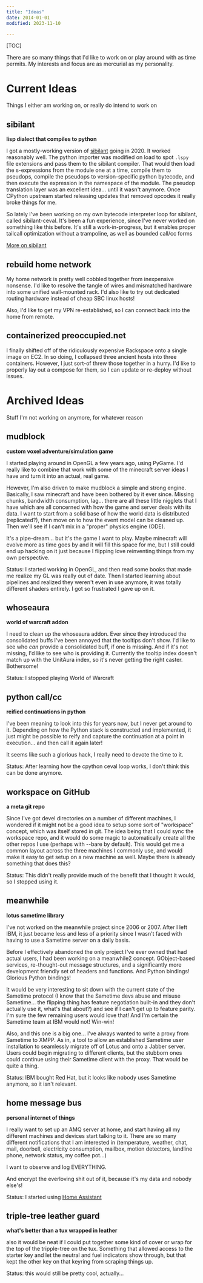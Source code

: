 ```yaml
---
title: "Ideas"
date: 2014-01-01
modified: 2023-11-10

---
```


[TOC]

There are so many things that I'd like to work on or play around with
as time permits. My interests and focus are as mercurial as my
personality.


# Current Ideas

Things I either am working on, or really do intend to work on


## sibilant
__lisp dialect that compiles to python__

I got a mostly-working version of [sibilant] going in 2020. It worked
reasonably well. The python importer was modified on load to spot
`.lspy` file extensions and pass them to the sibilant compiler. That
would then load the s-expressions from the module one at a time,
compile them to pseudops, compile the pseudops to version-specific
python bytecode, and then execute the expression in the namespace of
the module. The pseudop translation layer was an excellent
idea... until it wasn't anymore. Once CPython upstream started
releasing updates that removed opcodes it really broke things for me.

So lately I've been working on my own bytecode interpreter loop for
sibilant, called sibilant-ceval. It's been a fun experience, since
I've never worked on something like this before. It's still a
work-in-progress, but it enables proper tailcall optimization without
a trampoline, as well as bounded call/cc forms

[sibilant]: https://github.com/obriencj/python-sibilant
[More on sibilant]({filename}/projects/ideas/sibilant.md)


## rebuild home network

My home network is pretty well cobbled together from inexpensive
nonsense. I'd like to resolve the tangle of wires and mismatched
hardware into some unified wall-mounted rack. I'd also like to try out
dedicated routing hardware instead of cheap SBC linux hosts!

Also, I'd like to get my VPN re-established, so I can connect back
into the home from remote.


## containerized preoccupied.net

I finally shifted off of the ridiculously expensive Rackspace onto a
single image on EC2. In so doing, I collapsed three ancient hosts into
three containers. However, I just sort-of threw those together in a
hurry. I'd like to properly lay out a compose for them, so I can
update or re-deploy without issues.


# Archived Ideas

Stuff I'm not working on anymore, for whatever reason


## mudblock
__custom voxel adventure/simulation game__

I started playing around in OpenGL a few years ago, using PyGame. I'd
really like to combine that work with some of the minecraft server
ideas I have and turn it into an actual, real game.

However, I'm also driven to make mudblock a simple and strong
engine. Basically, I saw minecraft and have been bothered by it ever
since. Missing chunks, bandwidth consumption, lag... there are all
these little nigglets that I have which are all concerned with how the
game and server deals with its data. I want to start from a solid base
of how the world data is distributed (replicated?), then move on to
how the event model can be cleaned up. Then we'll see if I can't mix
in a "proper" physics engine (ODE).

It's a pipe-dream... but it's the game I want to play. Maybe minecraft
will evolve more as time goes by and it will fill this space for me,
but I still could end up hacking on it just because I flipping love
reinventing things from my own perspective.

Status: I started working in OpenGL, and then read some books that
made me realize my GL was really out of date. Then I started learning
about pipelines and realized they weren't even in use anymore, it was
totally different shaders entirely. I got so frustrated I gave up on
it.


## whoseaura
__world of warcraft addon__

I need to clean up the whoseaura addon. Ever since they introduced the
consolidated buffs I've been annoyed that the tooltips don't show. I'd
like to see who *can* provide a consolidated buff, if one is missing.
And if it's not missing, I'd like to see who is providing it.
Currently the tooltip index doesn't match up with the UnitAura index,
so it's never getting the right caster. Bothersome!

Status: I stopped playing World of Warcraft


## python call/cc
__reified continuations in python__

I've been meaning to look into this for years now, but I never get
around to it. Depending on how the Python stack is constructed and
implemented, it just might be possible to reify and capture the
continuation at a point in execution... and then call it again later!

It seems like such a glorious hack, I really need to devote the time
to it.

Status: After learning how the cpython ceval loop works, I don't think
this can be done anymore.


## workspace on GitHub
__a meta git repo__

Since I've got devel directories on a number of different machines, I
wondered if it might not be a good idea to setup some sort of
"workspace" concept, which was itself stored in git. The idea being
that I could sync the workspace repo, and it would do some magic to
automatically create all the other repos I use (perhaps with --bare by
default). This would get me a common layout across the three machines
I commonly use, and would make it easy to get setup on a new machine
as well. Maybe there is already something that does this?

Status: This didn't really provide much of the benefit that I thought
it would, so I stopped using it.


## meanwhile
__lotus sametime library__

I've not worked on the meanwhile project since 2006 or 2007. After I
left IBM, it just became less and less of a priority since I wasn't
faced with having to use a Sametime server on a daily basis.

Before I effectively abandoned the only project I've ever owned that
had actual users, I had been working on a meanwhile2 concept.
GObject-based services, re-thought-out message structures, and a
significantly more development friendly set of headers and
functions. And Python bindings! Glorious Python bindings!

It would be very interesting to sit down with the current state of the
Sametime protocol (I know that the Sametime devs abuse and misuse
Sametime... the flipping thing has feature negotiation built-in and
they don't actually use it, what's that about?) and see if I can't get
up to feature parity. I'm sure the few remaining users would love
that! And I'm certain the Sametime team at IBM would not! Win-win!

Also, and this one is a big one... I've always wanted to write a proxy
from Sametime to XMPP. As in, a tool to allow an established Sametime
user installation to seamlessly migrate off of Lotus and onto a Jabber
server. Users could begin migrating to different clients, but the
stubborn ones could continue using their Sametime client with the
proxy. That would be quite a thing.

Status: IBM bought Red Hat, but it looks like nobody uses Sametime
anymore, so it isn't relevant.


## home message bus
__personal internet of things__

I really want to set up an AMQ server at home, and start having all my
different machines and devices start talking to it. There are so many
different notifications that I am interested in (temperature, weather,
chat, mail, doorbell, electricity consumption, mailbox, motion
detectors, landline phone, network status, my coffee pot...)

I want to observe and log EVERYTHING.

And encrypt the everloving shit out of it, because it's my data and
nobody else's!

Status: I started using [Home Assistant](https://www.home-assistant.io/)


## triple-tree leather guard
__what's better than a tux wrapped in leather__

also it would be neat if I could put together some kind of cover or
wrap for the top of the tripple-tree on the tux. Something that
allowed access to the starter key and let the neutral and fuel
indicators show through, but that kept the other key on that keyring
from scraping things up.

Status: this would still be pretty cool, actually...
